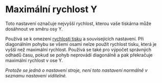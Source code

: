 Maximální rychlost Y
====
Toto nastavení označuje nejvyšší rychlost, kterou vaše tiskárna může dosáhnout ve směru osy Y.

Používá se k omezení [rychlosti tisku](../speed/speed_print.md) a souvisejících nastavení. Při diagonálním pohybu se všemi osami nelze použít rychlost tisku, která je vyšší než maximální rychlost. Používá se také pro výpočet správných odhadů času, pokud se pohyb neprovádí diagonálně a pak překračuje maximální rychlost v ose Y.

*Protože se jedná o nastavení stroje, není toto nastavení normálně v seznamu nastavení viditelné.*